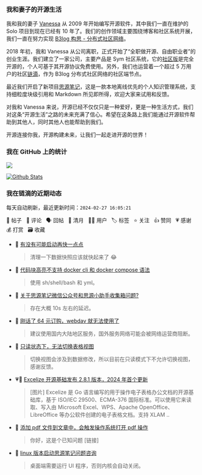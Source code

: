 ### 我和妻子的开源生活

我和我的妻子 [Vanessa](https://github.com/Vanessa219) 从 2009 年开始编写开源软件，其中我们一直在维护的 Solo 项目到现在已经有 10 年了。我们的创作领域主要围绕博客和社区系统开展，我们一直在努力实现 [B3log 构思 - 分布式社区网络](https://ld246.com/article/1546941897596)。

2018 年初，我和 Vanessa 从公司离职，正式开始了“全职做开源、自由职业者”的创业生涯。我们建立了一家公司，主要产品是 Sym 社区系统，它的[社区版](https://github.com/88250/symphony)是完全开源的，个人可基于其开源协议免费使用。另外，我们也运营着一个超过 5 万用户的社区[链滴](https://ld246.com)，作为 B3log 分布式社区网络的社区端节点。

最近我们开启了新项目[思源笔记](https://github.com/siyuan-note/siyuan)，这是一款本地离线优先的个人知识管理系统，支持细粒度块级引用和 Markdown 所见即所得，欢迎大家来试用和反馈。

对我和 Vanessa 来说，开源已经不仅仅只是一种爱好，更是一种生活方式，我们对这条“开源生活”之路的未来充满了信心。希望在这条路上我们能通过开源软件帮助到其他人，同时其他人也能帮助到我们。

开源连接你我，开源构建未来，让我们一起走进开源的世界！

### 我在 GitHub 上的统计

<a title="Hits" target="_blank" href="https://github.com/88250/88250"><img src="https://hits.b3log.org/88250/88250.svg"></a>

[![Github Stats](https://github-readme-stats.vercel.app/api?username=88250&theme=tokyonight&show_icons=true)](https://github.com/88250)

<!--events start -->

### 我在链滴的近期动态

每天自动刷新，最近更新时间：`2024-02-27 16:05:21`

📝 帖子 &nbsp; 💬 评论 &nbsp; 🗣 回帖 &nbsp; 🌙 清月 &nbsp; 👨‍💻 用户 &nbsp; 🏷️ 标签 &nbsp; ⭐️ 关注 &nbsp; 👍 赞同 &nbsp; 💗 感谢 &nbsp; 💰 打赏 &nbsp; 🗃 收藏

* 💬 [有没有可能启动再快一点点](https://ld246.com/article/1709002604913/comment/1709020218956#comments)

  > 清理一下数据快照应该就快起来了 😂
* 💬 [代码块高亮不支持 docker cli 和 docker compose 语法](https://ld246.com/article/1709003798237/comment/1709019470628#comments)

  > 使用 sh/shell/bash 和 yml。
* 💬 [关于思源笔记微信公众号和思源小助手收集箱问题?](https://ld246.com/article/1709015717788/comment/1709016719232#comments)

  > 存在大概 10s 左右的延迟。
* 💬 [刚话了 64 元订购，webdav 就无法使用了](https://ld246.com/article/1709008358610/comment/1709011142859#comments)

  > 建议使用国内大陆地区服务，国外服务网络可能会被网络运营商阻断。
* 💬 [只读状态下，无法切换表格视图](https://ld246.com/article/1708995167617/comment/1708995334267#comments)

  > 切换视图会涉及到数据修改，所以目前在只读模式下不允许切换视图，感谢反馈。
* 💗📝 [Excelize 开源基础发布 2.8.1 版本，2024 年首个更新](https://ld246.com/article/1708928916273)

  > [图片] Excelize 是 Go 语言编写的用于操作电子表格办公文档的开源基础库，基于 ISO/IEC 29500、ECMA-376 国际标准。可以使用它来读取、写入由 Microsoft Excel、WPS、Apache OpenOffice、LibreOffice 等办公软件创建的电子表格文档。支持 XLAM  ..
* 💬 [添加 pdf 文件到文章中，会触发操作系统打开 pdf 操作](https://ld246.com/article/1708928462270/comment/1708932255467#comments)

  > 你好，这是个已知问题 [链接]
* 💬 [linux 版本启动思源笔记问题咨询](https://ld246.com/article/1708914931077/comment/1708924882100#comments)

  > 桌面端需要运行 UI 程序，否则内核会自动关闭。


<!--events end -->
